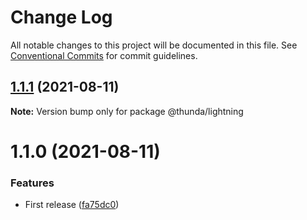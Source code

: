 # Change Log

All notable changes to this project will be documented in this file.
See [Conventional Commits](https://conventionalcommits.org) for commit guidelines.

## [1.1.1](https://github.com/crazywolf132/Thunda/compare/@thunda/lightning@1.1.0...@thunda/lightning@1.1.1) (2021-08-11)

**Note:** Version bump only for package @thunda/lightning





# 1.1.0 (2021-08-11)


### Features

* First release ([fa75dc0](https://github.com/crazywolf132/Thunda/commit/fa75dc024fae914ea16acbf9be243a2c5190c909))
